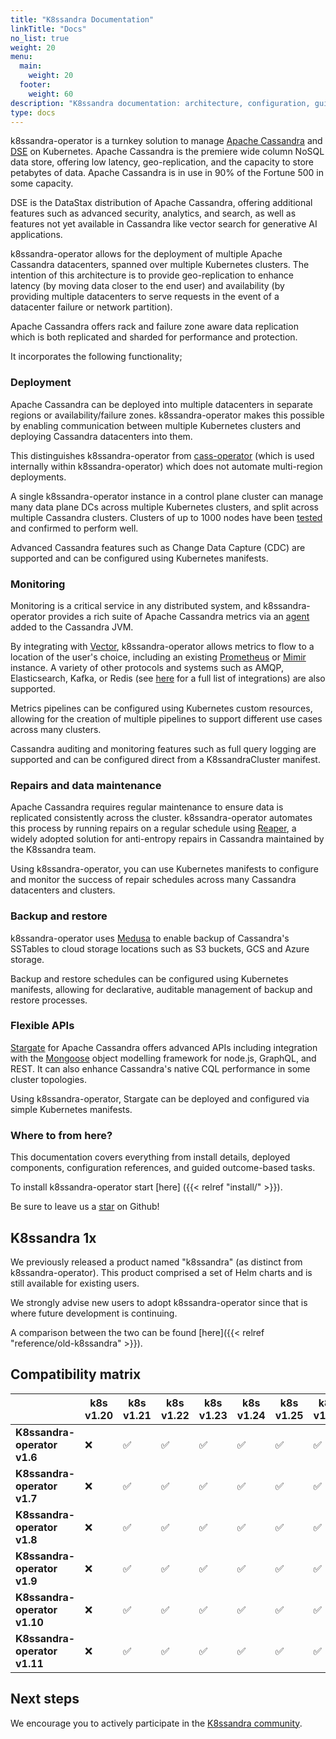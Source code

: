 ```yaml
---
title: "K8ssandra Documentation"
linkTitle: "Docs"
no_list: true
weight: 20
menu:
  main:
    weight: 20
  footer:
    weight: 60
description: "K8ssandra documentation: architecture, configuration, guided tasks"
type: docs
---
```


k8ssandra-operator is a turnkey solution to manage [Apache Cassandra](https://cassandra.apache.org/_/index.html) and [DSE](https://www.datastax.com/products/datastax-enterprise) on Kubernetes. Apache Cassandra is the premiere wide column NoSQL data store, offering low latency, geo-replication, and the capacity to store petabytes of data. Apache Cassandra is in use in 90% of the Fortune 500 in some capacity. 

DSE is the DataStax distribution of Apache Cassandra, offering additional features such as advanced security, analytics, and search, as well as features not yet available in Cassandra like vector search for generative AI applications.

k8ssandra-operator allows for the deployment of multiple Apache Cassandra datacenters, spanned over multiple Kubernetes clusters. The intention of this architecture is to provide geo-replication to enhance latency (by moving data closer to the end user) and availability (by providing multiple datacenters to serve requests in the event of a datacenter failure or network partition).

Apache Cassandra offers rack and failure zone aware data replication which is both replicated and sharded for performance and protection. 

It incorporates the following functionality;

### Deployment

Apache Cassandra can be deployed into multiple datacenters in separate regions or availability/failure zones. k8ssandra-operator makes this possible by enabling communication between multiple Kubernetes clusters and deploying Cassandra datacenters into them.

This distinguishes k8ssandra-operator from [cass-operator](https://github.com/k8ssandra/cass-operator) (which is used internally within k8ssandra-operator) which does not automate multi-region deployments.

A single k8ssandra-operator instance in a control plane cluster can manage many data plane DCs across multiple Kubernetes clusters, and split across multiple Cassandra clusters. Clusters of up to 1000 nodes have been [tested](https://dok.community/blog/1000-node-cassandra-cluster-on-amazons-eks/) and confirmed to perform well.

Advanced Cassandra features such as Change Data Capture (CDC) are supported and can be configured using Kubernetes manifests.

### Monitoring

Monitoring is a critical service in any distributed system, and k8ssandra-operator provides a rich suite of Apache Cassandra metrics via an [agent](https://github.com/k8ssandra/management-api-for-apache-cassandra) added to the Cassandra JVM. 

By integrating with [Vector](https://vector.dev/), k8ssandra-operator allows metrics to flow to a location of the user's choice, including an existing [Prometheus](https://prometheus.io/) or [Mimir](https://grafana.com/oss/mimir/) instance. A variety of other protocols and systems such as AMQP, Elasticsearch, Kafka, or Redis (see [here](https://vector.dev/docs/reference/configuration/sinks/) for a full list of integrations) are also supported.

Metrics pipelines can be configured using Kubernetes custom resources, allowing for the creation of multiple pipelines to support different use cases across many clusters.

Cassandra auditing and monitoring features such as full query logging are supported and can be configured direct from a K8ssandraCluster manifest.

### Repairs and data maintenance

Apache Cassandra requires regular maintenance to ensure data is replicated consistently across the cluster. k8ssandra-operator automates this process by running repairs on a regular schedule using [Reaper](https://cassandra-reaper.io/), a widely adopted solution for anti-entropy repairs in Cassandra maintained by the K8ssandra team.

Using k8ssandra-operator, you can use Kubernetes manifests to configure and monitor the success of repair schedules across many Cassandra datacenters and clusters.

### Backup and restore

k8ssandra-operator uses [Medusa](https://github.com/thelastpickle/cassandra-medusa) to enable backup of Cassandra's SSTables to cloud storage locations such as S3 buckets, GCS and Azure storage.

Backup and restore schedules can be configured using Kubernetes manifests, allowing for declarative, auditable management of backup and restore processes.

### Flexible APIs

[Stargate](https://stargate.io/) for Apache Cassandra offers advanced APIs including integration with the [Mongoose](https://mongoosejs.com/) object modelling framework for node.js, GraphQL, and REST. It can also enhance Cassandra's native CQL performance in some cluster topologies.

Using k8ssandra-operator, Stargate can be deployed and configured via simple Kubernetes manifests.

### Where to from here?

This documentation covers everything from install details, deployed components, configuration references, and guided outcome-based tasks. 

To install k8ssandra-operator start [here] ({{< relref "install/" >}}).

Be sure to leave us a <a class="github-button" href="https://github.com/k8ssandra/k8ssandra" data-icon="octicon-star" aria-label="Star k8ssandra/k8ssandra on GitHub">star</a> on Github!


## K8ssandra 1x

We previously released a product named "k8ssandra" (as distinct from k8ssandra-operator). This product comprised a set of Helm charts and is still available for existing users. 

We strongly advise new users to adopt k8ssandra-operator since that is where future development is continuing.

A comparison between the two can be found [here]({{< relref "reference/old-k8ssandra" >}}).

## Compatibility matrix

|                              | **k8s v1.20** | **k8s v1.21** | **k8s v1.22** | **k8s v1.23** | **k8s v1.24** | **k8s v1.25** | **k8s v1.26** | **k8s v1.27** | **k8s v1.28** | **k8s v1.29** |
|------------------------------|---------------|---------------|---------------|---------------|---------------|---------------|---------------|---------------|---------------|---------------|
| **K8ssandra-operator v1.6**  | ❌             | ✅             | ✅             | ✅             | ✅             | ✅             | ✅             | ❓             | ❓             | ❓             |
| **K8ssandra-operator v1.7**  | ❌             | ✅             | ✅             | ✅             | ✅             | ✅             | ✅             | ❓             | ❓             | ❓             |
| **K8ssandra-operator v1.8**  | ❌             | ✅             | ✅             | ✅             | ✅             | ✅             | ✅             | ❓             | ❓             | ❓             |
| **K8ssandra-operator v1.9**  | ❌             | ✅             | ✅             | ✅             | ✅             | ✅             | ✅             | ❓             | ❓             | ❓             |
| **K8ssandra-operator v1.10** | ❌             | ✅             | ✅             | ✅             | ✅             | ✅             | ✅             | ❓             | ❓             | ❓             |
| **K8ssandra-operator v1.11** | ❌             | ✅             | ✅             | ✅             | ✅             | ✅             | ✅             | ✅             | ❓             | ❓             |

## Next steps

We encourage you to actively participate in the [K8ssandra community](https://k8ssandra.io/community/).
